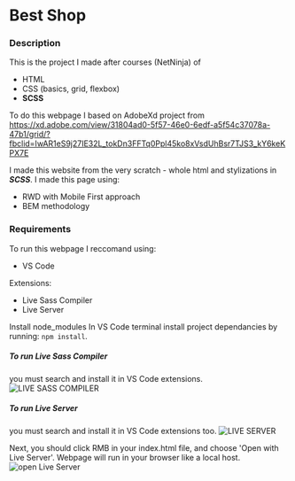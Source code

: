 # Best Shop

### Description

This is the project I made after courses (NetNinja) of
- HTML
- CSS (basics, grid, flexbox)
- **SCSS**

To do this webpage I based on AdobeXd project from 
https://xd.adobe.com/view/31804ad0-5f57-46e0-6edf-a5f54c37078a-47b1/grid/?fbclid=IwAR1eS9j27IE32L_tokDn3FFTq0Ppl45ko8xVsdUhBsr7TJS3_kY6keKPX7E

I made this website from the very scratch - whole html and stylizations in ***SCSS***. I made this page using:
- RWD with Mobile First approach
- BEM methodology

### Requirements

To run this webpage I reccomand using:
- VS Code

Extensions:
- Live Sass Compiler
- Live Server

Install node_modules
In VS Code terminal install project dependancies by running: `npm install`.


##### To run Live Sass Compiler
you must search and install it in VS Code extensions.
![LIVE SASS COMPILER](https://res.cloudinary.com/practicaldev/image/fetch/s--_yMi3hNN--/c_limit%2Cf_auto%2Cfl_progressive%2Cq_auto%2Cw_880/https://dev-to-uploads.s3.amazonaws.com/uploads/articles/9kho5hcj7x6zpv2hvcmg.png)

##### To run Live Server
you must search and install it in VS Code extensions too.
![LIVE SERVER](https://code.makery.ch/library/html-css/part1/install-live-server-reload.png)

Next, you should click RMB in your index.html file, and choose 'Open with Live Server'. Webpage will run in your browser like a local host.
![open Live Server](https://res.cloudinary.com/practicaldev/image/fetch/s--Jdq26dfg--/c_limit%2Cf_auto%2Cfl_progressive%2Cq_auto%2Cw_880/https://dev-to-uploads.s3.amazonaws.com/uploads/articles/cm9tzw70odf2o5gssuds.jpg)
